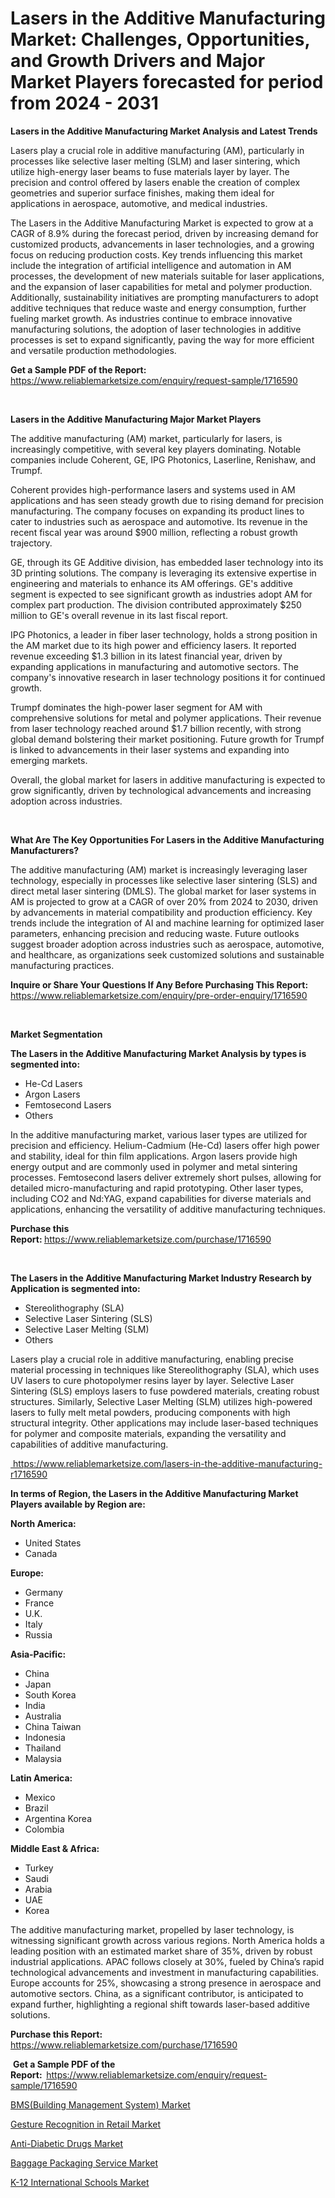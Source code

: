 <p><h1>Lasers in the Additive Manufacturing Market: Challenges, Opportunities, and Growth Drivers and Major Market Players forecasted for period from 2024 - 2031</h1></p><p><strong>Lasers in the Additive Manufacturing Market Analysis and Latest Trends</strong></p>
<p><p>Lasers play a crucial role in additive manufacturing (AM), particularly in processes like selective laser melting (SLM) and laser sintering, which utilize high-energy laser beams to fuse materials layer by layer. The precision and control offered by lasers enable the creation of complex geometries and superior surface finishes, making them ideal for applications in aerospace, automotive, and medical industries. </p><p>The Lasers in the Additive Manufacturing Market is expected to grow at a CAGR of 8.9% during the forecast period, driven by increasing demand for customized products, advancements in laser technologies, and a growing focus on reducing production costs. Key trends influencing this market include the integration of artificial intelligence and automation in AM processes, the development of new materials suitable for laser applications, and the expansion of laser capabilities for metal and polymer production. Additionally, sustainability initiatives are prompting manufacturers to adopt additive techniques that reduce waste and energy consumption, further fueling market growth. As industries continue to embrace innovative manufacturing solutions, the adoption of laser technologies in additive processes is set to expand significantly, paving the way for more efficient and versatile production methodologies.</p></p>
<p><strong>Get a Sample PDF of the Report:&nbsp;</strong> <a href="https://www.reliablemarketsize.com/enquiry/request-sample/1716590?utm_campaign=1131&utm_medium=2&utm_source=Github&utm_content=ia&utm_term=10102024&utm_id=lasers-in-the-additive-manufacturing">https://www.reliablemarketsize.com/enquiry/request-sample/1716590</a></p>
<p>&nbsp;</p>
<p><strong>Lasers in the Additive Manufacturing Major Market Players</strong></p>
<p><p>The additive manufacturing (AM) market, particularly for lasers, is increasingly competitive, with several key players dominating. Notable companies include Coherent, GE, IPG Photonics, Laserline, Renishaw, and Trumpf. </p><p>Coherent provides high-performance lasers and systems used in AM applications and has seen steady growth due to rising demand for precision manufacturing. The company focuses on expanding its product lines to cater to industries such as aerospace and automotive. Its revenue in the recent fiscal year was around $900 million, reflecting a robust growth trajectory.</p><p>GE, through its GE Additive division, has embedded laser technology into its 3D printing solutions. The company is leveraging its extensive expertise in engineering and materials to enhance its AM offerings. GE's additive segment is expected to see significant growth as industries adopt AM for complex part production. The division contributed approximately $250 million to GE's overall revenue in its last fiscal report.</p><p>IPG Photonics, a leader in fiber laser technology, holds a strong position in the AM market due to its high power and efficiency lasers. It reported revenue exceeding $1.3 billion in its latest financial year, driven by expanding applications in manufacturing and automotive sectors. The company's innovative research in laser technology positions it for continued growth.</p><p>Trumpf dominates the high-power laser segment for AM with comprehensive solutions for metal and polymer applications. Their revenue from laser technology reached around $1.7 billion recently, with strong global demand bolstering their market positioning. Future growth for Trumpf is linked to advancements in their laser systems and expanding into emerging markets.</p><p>Overall, the global market for lasers in additive manufacturing is expected to grow significantly, driven by technological advancements and increasing adoption across industries.</p></p>
<p>&nbsp;</p>
<p><strong>What Are The Key Opportunities For Lasers in the Additive Manufacturing Manufacturers?</strong></p>
<p><p>The additive manufacturing (AM) market is increasingly leveraging laser technology, especially in processes like selective laser sintering (SLS) and direct metal laser sintering (DMLS). The global market for laser systems in AM is projected to grow at a CAGR of over 20% from 2024 to 2030, driven by advancements in material compatibility and production efficiency. Key trends include the integration of AI and machine learning for optimized laser parameters, enhancing precision and reducing waste. Future outlooks suggest broader adoption across industries such as aerospace, automotive, and healthcare, as organizations seek customized solutions and sustainable manufacturing practices.</p></p>
<p><strong>Inquire or Share Your Questions If Any Before Purchasing This Report:</strong> <a href="https://www.reliablemarketsize.com/enquiry/pre-order-enquiry/1716590?utm_campaign=1131&utm_medium=2&utm_source=Github&utm_content=ia&utm_term=10102024&utm_id=lasers-in-the-additive-manufacturing">https://www.reliablemarketsize.com/enquiry/pre-order-enquiry/1716590</a></p>
<p>&nbsp;</p>
<p><strong>Market Segmentation</strong></p>
<p><strong>The Lasers in the Additive Manufacturing Market Analysis by types is segmented into:</strong></p>
<p><ul><li>He-Cd Lasers</li><li>Argon Lasers</li><li>Femtosecond Lasers</li><li>Others</li></ul></p>
<p><p>In the additive manufacturing market, various laser types are utilized for precision and efficiency. Helium-Cadmium (He-Cd) lasers offer high power and stability, ideal for thin film applications. Argon lasers provide high energy output and are commonly used in polymer and metal sintering processes. Femtosecond lasers deliver extremely short pulses, allowing for detailed micro-manufacturing and rapid prototyping. Other laser types, including CO2 and Nd:YAG, expand capabilities for diverse materials and applications, enhancing the versatility of additive manufacturing techniques.</p></p>
<p><strong>Purchase this Report:&nbsp;</strong><a href="https://www.reliablemarketsize.com/purchase/1716590?utm_campaign=1131&utm_medium=2&utm_source=Github&utm_content=ia&utm_term=10102024&utm_id=lasers-in-the-additive-manufacturing">https://www.reliablemarketsize.com/purchase/1716590</a></p>
<p>&nbsp;</p>
<p><strong>The Lasers in the Additive Manufacturing Market Industry Research by Application is segmented into:</strong></p>
<p><ul><li>Stereolithography (SLA)</li><li>Selective Laser Sintering (SLS)</li><li>Selective Laser Melting (SLM)</li><li>Others</li></ul></p>
<p><p>Lasers play a crucial role in additive manufacturing, enabling precise material processing in techniques like Stereolithography (SLA), which uses UV lasers to cure photopolymer resins layer by layer. Selective Laser Sintering (SLS) employs lasers to fuse powdered materials, creating robust structures. Similarly, Selective Laser Melting (SLM) utilizes high-powered lasers to fully melt metal powders, producing components with high structural integrity. Other applications may include laser-based techniques for polymer and composite materials, expanding the versatility and capabilities of additive manufacturing.</p></p>
<p><a href="https://www.reliablemarketsize.com/lasers-in-the-additive-manufacturing-r1716590?utm_campaign=1131&utm_medium=2&utm_source=Github&utm_content=ia&utm_term=10102024&utm_id=lasers-in-the-additive-manufacturing">&nbsp;https://www.reliablemarketsize.com/lasers-in-the-additive-manufacturing-r1716590</a></p>
<p><strong>In terms of Region, the Lasers in the Additive Manufacturing Market Players available by Region are:</strong></p>
<p>
    <p> <strong> North America: </strong>
        <ul>
            <li>United States</li>
            <li>Canada</li>
        </ul>
        </p> 
    <p> <strong> Europe: </strong>
        <ul>
            <li>Germany</li>
            <li>France</li>
            <li>U.K.</li>
            <li>Italy</li>
            <li>Russia</li>
        </ul>
        </p> 
    <p> <strong> Asia-Pacific: </strong>
        <ul>
            <li>China</li>
            <li>Japan</li>
            <li>South Korea</li>
            <li>India</li>
            <li>Australia</li>
            <li>China Taiwan</li>
            <li>Indonesia</li>
            <li>Thailand</li>
            <li>Malaysia</li>
        </ul>
        </p> 
    <p> <strong> Latin America: </strong>
        <ul>
            <li>Mexico</li>
            <li>Brazil</li>
            <li>Argentina Korea</li>
            <li>Colombia</li>
        </ul>
        </p> 
    <p> <strong> Middle East & Africa: </strong>
        <ul>
            <li>Turkey</li>
            <li>Saudi</li>
            <li>Arabia</li>
            <li>UAE</li>
            <li>Korea</li>
        </ul>
    </p>
    </p>
<p><p>The additive manufacturing market, propelled by laser technology, is witnessing significant growth across various regions. North America holds a leading position with an estimated market share of 35%, driven by robust industrial applications. APAC follows closely at 30%, fueled by China’s rapid technological advancements and investment in manufacturing capabilities. Europe accounts for 25%, showcasing a strong presence in aerospace and automotive sectors. China, as a significant contributor, is anticipated to expand further, highlighting a regional shift towards laser-based additive solutions.</p></p>
<p><strong>Purchase this Report: </strong><a href="https://www.reliablemarketsize.com/purchase/1716590?utm_campaign=1131&utm_medium=2&utm_source=Github&utm_content=ia&utm_term=10102024&utm_id=lasers-in-the-additive-manufacturing">https://www.reliablemarketsize.com/purchase/1716590</a></p>
<p>&nbsp;<strong>Get a Sample PDF of the Report:&nbsp;&nbsp;</strong><a href="https://www.reliablemarketsize.com/enquiry/request-sample/1716590?utm_campaign=1131&utm_medium=2&utm_source=Github&utm_content=ia&utm_term=10102024&utm_id=lasers-in-the-additive-manufacturing">https://www.reliablemarketsize.com/enquiry/request-sample/1716590</a></p>
<p><strong></strong></p>
<p><p><a href="https://www.linkedin.com/pulse/bmsbuilding-management-system-market-size-share-analysis-growth-jgtrf?utm_campaign=1131&utm_medium=2&utm_source=Github&utm_content=ia&utm_term=10102024&utm_id=lasers-in-the-additive-manufacturing">BMS(Building Management System) Market</a></p><p><a href="https://github.com/carpessin3g0d/Market-Research-Report-List-1/blob/main/gesture-recognition-in-retail-market.md?utm_campaign=1131&utm_medium=2&utm_source=Github&utm_content=ia&utm_term=10102024&utm_id=lasers-in-the-additive-manufacturing">Gesture Recognition in Retail Market</a></p><p><a href="https://www.linkedin.com/pulse/anti-diabetic-drugs-market-research-report-exploring-size-revenue-mkkhf?utm_campaign=1131&utm_medium=2&utm_source=Github&utm_content=ia&utm_term=10102024&utm_id=lasers-in-the-additive-manufacturing">Anti-Diabetic Drugs Market</a></p><p><a href="https://www.linkedin.com/pulse/global-baggage-packaging-service-market-opportunities-challenges2024-rghgf?utm_campaign=1131&utm_medium=2&utm_source=Github&utm_content=ia&utm_term=10102024&utm_id=lasers-in-the-additive-manufacturing">Baggage Packaging Service Market</a></p><p><a href="https://github.com/rozh43oreder/Market-Research-Report-List-1/blob/main/k-12-international-schools-market.md?utm_campaign=1131&utm_medium=2&utm_source=Github&utm_content=ia&utm_term=10102024&utm_id=lasers-in-the-additive-manufacturing">K-12 International Schools Market</a></p></p>